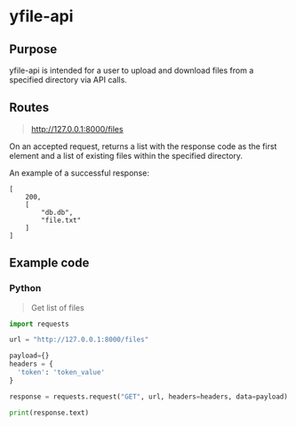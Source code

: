 # yfile-api

## Purpose
yfile-api is intended for a user to upload and download files from a specified directory via API calls.

## Routes
> http://127.0.0.1:8000/files

On an accepted request, returns a list with the response code as the first element and a list of existing files within the specified directory. 

An example of a successful response:
```
[
    200,
    [
        "db.db",
        "file.txt"
    ]
]
```

## Example code
### Python
> Get list of files
```py
import requests

url = "http://127.0.0.1:8000/files"

payload={}
headers = {
  'token': 'token_value'
}

response = requests.request("GET", url, headers=headers, data=payload)

print(response.text)
```
